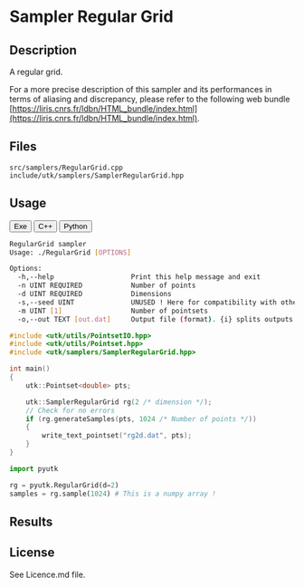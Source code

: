 # Sampler Regular Grid 

## Description

A regular grid.

For a more precise description of this sampler and its performances in terms of aliasing and discrepancy, please refer to the following web bundle [https://liris.cnrs.fr/ldbn/HTML_bundle/index.html](https://liris.cnrs.fr/ldbn/HTML_bundle/index.html).

## Files

```
src/samplers/RegularGrid.cpp  
include/utk/samplers/SamplerRegularGrid.hpp
```

## Usage

<button class="tablink exebutton" onclick="openCode('exe', this)" markdown="1">Exe</button> 
<button class="tablink cppbutton" onclick="openCode('cpp', this)" markdown="1">C++</button> 
<button class="tablink pybutton" onclick="openCode('py', this)" markdown="1">Python</button> 
<br/>
  

<div class="exe tabcontent">

```bash
RegularGrid sampler
Usage: ./RegularGrid [OPTIONS]

Options:
  -h,--help                   Print this help message and exit
  -n UINT REQUIRED            Number of points
  -d UINT REQUIRED            Dimensions
  -s,--seed UINT              UNUSED ! Here for compatibility with others.
  -m UINT [1]                 Number of pointsets
  -o,--out TEXT [out.dat]     Output file (format). {i} splits outputs in multiple files and token is replaced by index.

```

</div>

<div class="cpp tabcontent">

```  cpp
#include <utk/utils/PointsetIO.hpp>
#include <utk/utils/Pointset.hpp>
#include <utk/samplers/SamplerRegularGrid.hpp>

int main()
{
    utk::Pointset<double> pts;

    utk::SamplerRegularGrid rg(2 /* dimension */);
    // Check for no errors
    if (rg.generateSamples(pts, 1024 /* Number of points */))
    {
        write_text_pointset("rg2d.dat", pts);
    }
}
```  

</div>

<div class="py tabcontent">

``` python
import pyutk

rg = pyutk.RegularGrid(d=2)
samples = rg.sample(1024) # This is a numpy array !
```  

</div>

## Results

<div class="results"></div>
<script>
  window.addEventListener('DOMContentLoaded', function() { show_results(); }); 
</script>

## License

See Licence.md file.
